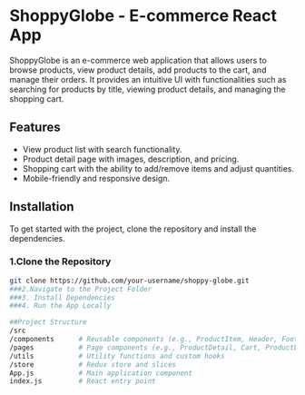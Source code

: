 # ShoppyGlobe - E-commerce React App
ShoppyGlobe is an e-commerce web application that allows users to browse products, view product details, add products to the cart, and manage their orders. It provides an intuitive UI with functionalities such as searching for products by title, viewing product details, and managing the shopping cart.

## Features
- View product list with search functionality.
- Product detail page with images, description, and pricing.
- Shopping cart with the ability to add/remove items and adjust quantities.
- Mobile-friendly and responsive design.
  
## Installation
To get started with the project, clone the repository and install the dependencies.

###  1.Clone the Repository
   ```bash
   git clone https://github.com/your-username/shoppy-globe.git
###2.Navigate to the Project Folder
###3. Install Dependencies
###4. Run the App Locally

##Project Structure
/src
  /components      # Reusable components (e.g., ProductItem, Header, Footer)
  /pages           # Page components (e.g., ProductDetail, Cart, ProductList)
  /utils           # Utility functions and custom hooks
  /store           # Redux store and slices
  App.js           # Main application component
  index.js         # React entry point


 
